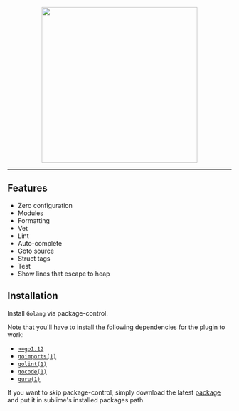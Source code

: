 
<p align=center>
<img src="https://user-images.githubusercontent.com/1661587/63225474-196abb80-c1d9-11e9-83dc-b61732fc89b8.gif" height=350 />
</p>

---

## Features

  - Zero configuration
  - Modules
  - Formatting
  - Vet
  - Lint
  - Auto-complete
  - Goto source
  - Struct tags
  - Test
  - Show lines that escape to heap

## Installation

  Install `Golang` via package-control.

  Note that you'll have to install the following dependencies
  for the plugin to work:

  - [`>=go1.12`](https://golang.org/dl/)
  - [`goimports(1)`](https://golang.org/x/tools/cmd/goimports)
  - [`golint(1)`](https://github.com/golang/lint)
  - [`gocode(1)`](https://github.com/visualfc/gocode)
  - [`guru(1)`](https://golang.org/x/tools/cmd/guru)

  If you want to skip package-control, simply download the latest [package](https://github.com/yields/sublime-go/releases) and put it in sublime's installed packages path.
